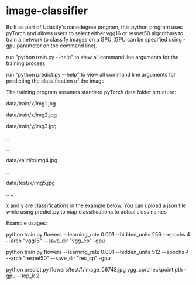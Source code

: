 # image-classifier
Built as part of Udacity's nanodegree program, this python program uses pyTorch and allows users to select either vgg16 or resnet50 algorithms to train a network to classify images on a GPU (GPU can be specified using -gpu parameter on the command line). 

run "python train.py --help" to view all command line arguments for the training process

run "python predict.py --help" to view all command line arguments for predicting the classification of the image


The training program assumes standard pyTorch data folder structure: 

data/train/x/img1.jpg

data/train/x/img2.jpg

data/train/y/img3.jpg

..

..

data/valid/x/img4.jpg

..

data/test/x/img5.jpg

..
..

x and y are classifications in the example below. You can upload a json file while using predict.py 
to map classifications to actual class names

Example usages:

 python train.py flowers --learning_rate 0.001 --hidden_units 256 --epochs 4 --arch "vgg16" --save_dir "vgg_cp" -gpu
 
 python train.py flowers --learning_rate 0.001 --hidden_units 512 --epochs 4 --arch "resnet50" --save_dir "res_cp" -gpu
 
 python predict.py flowers/test/1/image_06743.jpg vgg_cp/checkpoint.pth -gpu --top_k 2
 
